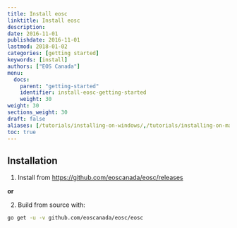 ```yaml
---
title: Install eosc
linktitle: Install eosc
description: 
date: 2016-11-01
publishdate: 2016-11-01
lastmod: 2018-01-02
categories: [getting started]
keywords: [install]
authors: ["EOS Canada"]
menu:
  docs:
    parent: "getting-started"
    identifier: install-eosc-getting-started
    weight: 30
weight: 30
sections_weight: 30
draft: false
aliases: [/tutorials/installing-on-windows/,/tutorials/installing-on-mac/,/overview/installing/,/getting-started/install,/install/]
toc: true
---
```


Installation
------------

1. Install from https://github.com/eoscanada/eosc/releases

**or**

2. Build from source with:

```bash
go get -u -v github.com/eoscanada/eosc/eosc
```
